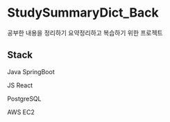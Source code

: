 # StudySummaryDict_Back
공부한 내용을 정리하기 요약정리하고 복습하기 위한 프로젝트
## Stack
Java SpringBoot

JS React

PostgreSQL

AWS EC2

